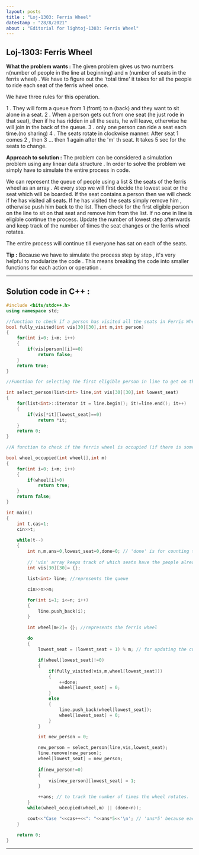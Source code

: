 ```yaml
---
layout: posts
title : "Loj-1303: Ferris Wheel"
datestamp : "28/8/2021"
about : "Editorial for lightoj-1303: Ferris Wheel"
---
```

## Loj-1303: Ferris Wheel 

**What the problem wants :** The given problem gives us two numbers `n`(number of people in the line at beginning) and `m` (number of seats in the ferris wheel) . We have to figure out the 'total time' it takes for all the people to ride each seat of the ferris wheel once.

We have three rules for this operation.

1 . They will form a queue from 1 (front) to n (back) and they want to sit alone in a seat. 
2 . When a person gets out from one seat (he just rode in that seat), then if he has ridden in all the seats, he will leave, otherwise he will join in the back of the queue.
3 . only one person can ride a seat each time.(no sharing)
4 . The seats rotate in clockwise manner. After seat 1 comes 2 , then 3 ... then 1 again after the 'm' th seat. It takes 5 sec for the seats to change.


**Approach to solution :** The problem can be considered a simulation problem using any linear data structure . In order to solve the problem we simply have to simulate the entire process in code. 

We can represent the queue of people using a list & the seats of the ferris wheel as an array . At every step we will first decide the lowest seat or the seat which will be boarded. If the seat contains a person then we will check if he has visited all seats. If he has visited the seats simply remove him , otherwise push him back to the list. Then check for the first eligible person on the line to sit on that seat and remove him from the list. If no one in line is eligible continue the process. Update the number of lowest step afterwards and keep track of the number of times the seat changes or the ferris wheel rotates.

The entire process will continue till everyone has sat on each of the seats.

**Tip :** Because we have to simulate the process step by step , it's very helpful to modularize the code . This means breaking the code into smaller functions for each action or operation .

---
## Solution code in C++ :
```cpp
#include <bits/stdc++.h>
using namespace std;

//function to check if a person has visited all the seats in Ferris Wheel
bool fully_visited(int vis[30][30],int m,int person)
{
    for(int i=0; i<m; i++)
    {
        if(vis[person][i]==0)
            return false;
    }
    return true;
}

//Function for selecting The first eligible person in line to get on the ferris wheel

int select_person(list<int> line,int vis[30][30],int lowest_seat)
{
    for(list<int>::iterator it = line.begin(); it!=line.end(); it++)
    {
        if(vis[*it][lowest_seat]==0)
            return *it;
    }
    return 0;
}

//A function to check if the ferris wheel is occupied (if there is someone on any of the seats)

bool wheel_occupied(int wheel[],int m)
{
    for(int i=0; i<m; i++)
    {
        if(wheel[i]>0)
            return true;
    }
    return false;
}

int main()
{
    int t,cas=1;
    cin>>t;
    
    while(t--)
    {
        int n,m,ans=0,lowest_seat=0,done=0; // 'done' is for counting the number of people who have ridden in each seat on the ferris wheel.
        
        // 'vis' array keeps track of which seats have the people already sat at.
        int vis[30][30]= {};
        
        list<int> line; //represents the queue

        cin>>n>>m;

        for(int i=1; i<=n; i++)
        {
            line.push_back(i);
        }

        int wheel[m+2]= {}; //represents the ferris wheel 
        
        do
        {
            lowest_seat = (lowest_seat + 1) % m; // for updating the current lowest seat.

            if(wheel[lowest_seat]!=0)
            {
                if(fully_visited(vis,m,wheel[lowest_seat]))
                {
                    ++done;
                    wheel[lowest_seat] = 0;
                }
                else
                {
                    line.push_back(wheel[lowest_seat]);
                    wheel[lowest_seat] = 0;
                }
            }

            int new_person = 0;

            new_person = select_person(line,vis,lowest_seat);
            line.remove(new_person);
            wheel[lowest_seat] = new_person;
            
            if(new_person!=0)
            {
                vis[new_person][lowest_seat] = 1;
            }

            ++ans; // to track the number of times the wheel rotates.
        }
        while(wheel_occupied(wheel,m) || (done<n)); 

        cout<<"Case "<<cas++<<": "<<ans*5<<'\n'; // 'ans*5' because each rotation or change of position of seats takes 5 units of time.
    }

    return 0;
}

```
---